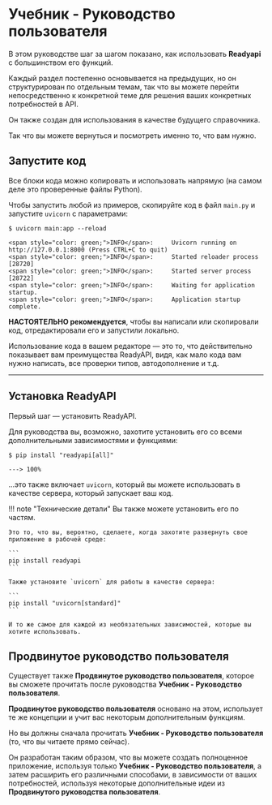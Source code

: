 # Учебник - Руководство пользователя

В этом руководстве шаг за шагом показано, как использовать **Readyapi** с большинством его функций.

Каждый раздел постепенно основывается на предыдущих, но он структурирован по отдельным темам, так что вы можете перейти непосредственно к конкретной теме для решения ваших конкретных потребностей в API.

Он также создан для использования в качестве будущего справочника.

Так что вы можете вернуться и посмотреть именно то, что вам нужно.

## Запустите код

Все блоки кода можно копировать и использовать напрямую (на самом деле это проверенные файлы Python).

Чтобы запустить любой из примеров, скопируйте код в файл `main.py` и запустите `uvicorn` с параметрами:

<div class="termy">

```console
$ uvicorn main:app --reload

<span style="color: green;">INFO</span>:     Uvicorn running on http://127.0.0.1:8000 (Press CTRL+C to quit)
<span style="color: green;">INFO</span>:     Started reloader process [28720]
<span style="color: green;">INFO</span>:     Started server process [28722]
<span style="color: green;">INFO</span>:     Waiting for application startup.
<span style="color: green;">INFO</span>:     Application startup complete.
```

</div>

**НАСТОЯТЕЛЬНО рекомендуется**, чтобы вы написали или скопировали код, отредактировали его и запустили локально.

Использование кода в вашем редакторе — это то, что действительно показывает вам преимущества ReadyAPI, видя, как мало кода вам нужно написать, все проверки типов, автодополнение и т.д.

---

## Установка ReadyAPI

Первый шаг — установить ReadyAPI.

Для руководства вы, возможно, захотите установить его со всеми дополнительными зависимостями и функциями:

<div class="termy">

```console
$ pip install "readyapi[all]"

---> 100%
```

</div>

...это также включает `uvicorn`, который вы можете использовать в качестве сервера, который запускает ваш код.

!!! note "Технические детали"
    Вы также можете установить его по частям.

    Это то, что вы, вероятно, сделаете, когда захотите развернуть свое приложение в рабочей среде:

    ```
    pip install readyapi
    ```

    Также установите `uvicorn` для работы в качестве сервера:

    ```
    pip install "uvicorn[standard]"
    ```

    И то же самое для каждой из необязательных зависимостей, которые вы хотите использовать.

## Продвинутое руководство пользователя

Существует также **Продвинутое руководство пользователя**, которое вы сможете прочитать после руководства **Учебник - Руководство пользователя**.

**Продвинутое руководство пользователя** основано на этом, использует те же концепции и учит вас некоторым дополнительным функциям.

Но вы должны сначала прочитать **Учебник - Руководство пользователя** (то, что вы читаете прямо сейчас).

Он разработан таким образом, что вы можете создать полноценное приложение, используя только **Учебник - Руководство пользователя**, а затем расширить его различными способами, в зависимости от ваших потребностей, используя некоторые дополнительные идеи из **Продвинутого руководства пользователя**.
